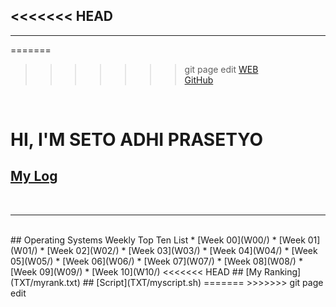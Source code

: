 <<<<<<< HEAD
---
---
=======
>>>>>>> git page edit
[WEB](https://setoaprasetyo.github.io/os202/)<br>
[GitHub](https://github.com/setoaprasetyo/os202/)

<br>

# HI, I'M SETO ADHI PRASETYO

## [My Log](TXT/mylog.txt)
<br>
<hr>
<br>
## Operating Systems Weekly Top Ten List
* [Week 00](W00/)
* [Week 01](W01/)
* [Week 02](W02/)
* [Week 03](W03/)
* [Week 04](W04/)
* [Week 05](W05/)
* [Week 06](W06/)
* [Week 07](W07/)
* [Week 08](W08/)
* [Week 09](W09/)
* [Week 10](W10/)
<<<<<<< HEAD
## [My Ranking](TXT/myrank.txt)
## [Script](TXT/myscript.sh)
=======
>>>>>>> git page edit
